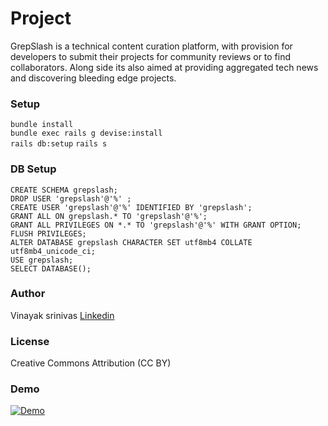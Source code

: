 
# Project
GrepSlash is a technical content curation platform, with provision for developers to submit their projects for community reviews or to find collaborators. Along side its also aimed at providing aggregated tech news and discovering bleeding edge projects.


### Setup  
```bundle install```   
```bundle exec rails g devise:install```    
```rails db:setup``` 
```rails s```      
### DB Setup 
```
CREATE SCHEMA grepslash;
DROP USER 'grepslash'@'%' ;
CREATE USER 'grepslash'@'%' IDENTIFIED BY 'grepslash';
GRANT ALL ON grepslash.* TO 'grepslash'@'%';
GRANT ALL PRIVILEGES ON *.* TO 'grepslash'@'%' WITH GRANT OPTION;
FLUSH PRIVILEGES;
ALTER DATABASE grepslash CHARACTER SET utf8mb4 COLLATE utf8mb4_unicode_ci;
USE grepslash;
SELECT DATABASE();

```

### Author
Vinayak srinivas [Linkedin](https://linkedin.com/in/vinayakcs)

### License
Creative Commons Attribution (CC BY)

### Demo
[![Demo](https://img.youtube.com/vi/KL6pG_dXo1A/maxresdefault.jpg)](https://youtu.be/KL6pG_dXo1A)